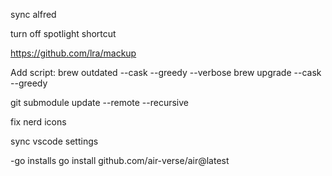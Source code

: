 sync alfred

turn off spotlight shortcut

https://github.com/lra/mackup

Add script:
brew outdated --cask --greedy --verbose
brew upgrade --cask --greedy

git submodule update --remote --recursive

fix nerd icons

sync vscode settings

-go installs
go install github.com/air-verse/air@latest
